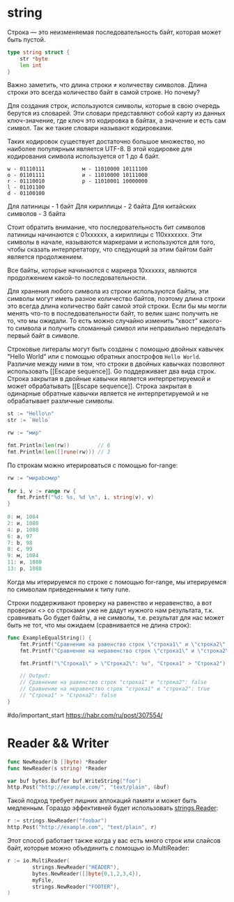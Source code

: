 # string
Строка — это неизменяемая последовательность байт, которая может быть пустой.
```go
type string struct {
	str *byte
	len int
}
```

Важно заметить, что длина строки ≠ количеству символов. Длина строки это всегда количество байт в самой строке. Но почему?

Для создания строк, используются символы, которые в свою очередь берутся из словарей. Эти словари представляют собой карту из данных ключ-значение, где ключ это кодировка в байтах, а значение и есть сам символ. Так же такие словари называют кодировками.

Таких кодировок существует достаточно большое множество, но наиболее популярным является UTF-8. В этой кодировке для кодирования символа используется от 1 до 4 байт.

```
w - 01110111            м - 11010000 10111100
o - 01101111            и - 11010000 10111000
r - 01110010            р - 11010001 10000000
l - 01101100
d - 01100100
```

Для латиницы - 1 байт
Для кириллицы - 2 байта
Для китайских символов - 3 байта

Стоит обратить внимание, что последовательность бит символов латиницы начинаются с 01xxxxxx, а кириллицы с 110xxxxxxx. Эти символы в начале, называются маркерами и используются для того, чтобы сказать интерпретатору, что следующий за этим байтом байт является продолжением.

Все байты, которые начинаются с маркера 10xxxxxx, являются продолжением какой-то последовательности.

Для хранения любого символа из строки используются байты, эти символы могут иметь разное количество байтов, поэтому длина строки это всегда длина количество байт самой этой строки. Если бы мы могли менять что-то в последовательности байт, то велик шанс получить не то, что мы ожидали. То есть можно случайно изменить “хвост” какого-то символа и получить сломанный символ или неправильно переделать первый байт в символе.

Строковые литералы могут быть созданы с помощью двойных кавычек "Hello World" или с помощью обратных апострофов `Hello World`. Различие между ними в том, что строки в двойных кавычках позволяют использовать [[Escape sequence]].
Go поддерживает два вида строк. Строка закрытая в двойные кавычки является интерпретируемой и может обрабатывать [[Escape sequence]]. Строка закрытая в одинарные обратные кавычки является не интерпретируемой и не обрабатывает различные символы.
```go
st := "Hello\n"
str := `Hello`

rw := "мир"

fmt.Println(len(rw))         // 6
fmt.Println(len([]rune(rw))) // 3
```

По строкам можно итерироваться с помощью for-range:
```go
rw := "мирabcмир"  
  
for i, v := range rw {  
   fmt.Printf("%d: %s, %d \n", i, string(v), v)  
}  
  
0: м, 1084  
2: и, 1080  
4: р, 1088  
6: a, 97  
7: b, 98  
8: c, 99  
9: м, 1084  
11: и, 1080  
13: р, 1088
```

Когда мы итерируемся по строке с помощью for-range, мы итерируемся по символам приведенными к типу rune.

Строки поддерживают проверку на равенство и неравенство, а вот проверки <> со строками уже не дадут нужного нам результата, т.к. сравнивать Go будет байты, а не символы, т.е. результат для нас может быть не тот, что мы ожидаем (сравнивается не длина строк):

```go
func ExampleEqualString() {
	fmt.Printf("Сравнение на равенство строк \"строка1\" и \"строка2\": %v\n", "строка1" == "строка2")
	fmt.Printf("Сравнение на неравенство строк \"строка1\" и \"строка2\": %v\n", "строка1" != "строка2")

	fmt.Printf("\"Строка1\" > \"Строка2\": %v", "Строка1" > "Строка2")

	// Output:
	// Сравнение на равенство строк "строка1" и "строка2": false
	// Сравнение на неравенство строк "строка1" и "строка2": true
	// "Строка1" > "Строка2": false
}
```

#do/important_start https://habr.com/ru/post/307554/

# Reader && Writer
```go
func NewReader(b []byte) *Reader 
func NewReader(s string) *Reader
```

```go
var buf bytes.Buffer buf.WriteString("foo") 
http.Post("http://example.com/", "text/plain", &buf)
```

Такой подход требует лишних аллокаций памяти и может быть медленным. Гораздо эффективней будет использовать [strings.Reader](https://golang.org/pkg/strings/#Reader):
```go
r := strings.NewReader("foobar") 
http.Post("http://example.com", "text/plain", r)
```

Этот способ работает также когда у вас есть много строк или слайсов байт, которые можно объединить с помощью io.MultiReader:
```go
r := io.MultiReader(
        strings.NewReader("HEADER"),
        bytes.NewReader([]byte{0,1,2,3,4}),
        myFile,
        strings.NewReader("FOOTER"),
)
```

